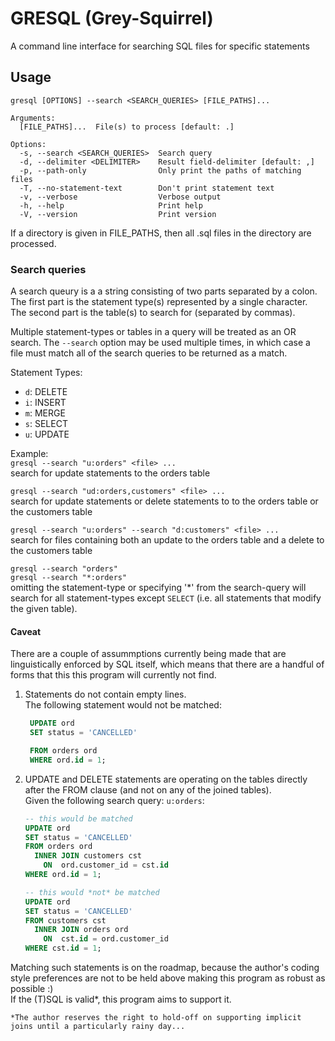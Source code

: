 # GRESQL (Grey-Squirrel)

A command line interface for searching SQL files for specific statements

## Usage
```
gresql [OPTIONS] --search <SEARCH_QUERIES> [FILE_PATHS]...

Arguments:
  [FILE_PATHS]...  File(s) to process [default: .]

Options:
  -s, --search <SEARCH_QUERIES>  Search query
  -d, --delimiter <DELIMITER>    Result field-delimiter [default: ,]
  -p, --path-only                Only print the paths of matching files
  -T, --no-statement-text        Don't print statement text
  -v, --verbose                  Verbose output
  -h, --help                     Print help
  -V, --version                  Print version
```

If a directory is given in FILE_PATHS, then all .sql files in the directory
are processed.

### Search queries
A search queury is a a string consisting of two parts separated by a colon.
The first part is the statement type(s) represented by a single character.
The second part is the table(s) to search for (separated by commas).

Multiple statement-types or tables in a query will be treated as an OR search.
The `--search` option may be used multiple times, in which case a file must
match all of the search queries to be returned as a match.

Statement Types:
  - `d`: DELETE
  - `i`: INSERT
  - `m`: MERGE
  - `s`: SELECT
  - `u`: UPDATE

Example:\
  `gresql --search "u:orders" <file> ...`\
  search for update statements to the orders table

  `gresql --search "ud:orders,customers" <file> ...`\
  search for update statements or delete statements to to the orders table or
  the customers table

  `gresql --search "u:orders" --search "d:customers" <file> ...`\
  search for files containing both an update to the orders table and a delete
  to the customers table

  `gresql --search "orders"`\
  `gresql --search "*:orders"`\
  omitting the statement-type or specifying '*' from the search-query will
  search for all statement-types except `SELECT` (i.e. all statements that
  modify the given table).

#### Caveat

There are a couple of assummptions currently being made that are linguistically
enforced by SQL itself, which means that there are a handful of forms that
this this program will currently not find.

1) Statements do not contain empty lines.\
   The following statement would not be matched:
   ```sql
    UPDATE ord
    SET status = 'CANCELLED'

    FROM orders ord
    WHERE ord.id = 1;
   ```
2) UPDATE and DELETE statements are operating on the tables directly after the
    FROM clause (and not on any of the joined tables).\
    Given the following search query: `u:orders`:
    ```sql
    -- this would be matched
    UPDATE ord
    SET status = 'CANCELLED'
    FROM orders ord
      INNER JOIN customers cst
        ON	ord.customer_id = cst.id
    WHERE ord.id = 1;

    -- this would *not* be matched
    UPDATE ord
    SET status = 'CANCELLED'
    FROM customers cst
      INNER JOIN orders ord
        ON	cst.id = ord.customer_id
    WHERE cst.id = 1;
    ```

Matching such statements is on the roadmap, because the author's coding style
preferences are not to be held above making this program as robust as possible :)\
If the (T)SQL is valid*, this program aims to support it.

    *The author reserves the right to hold-off on supporting implicit
    joins until a particularly rainy day...
